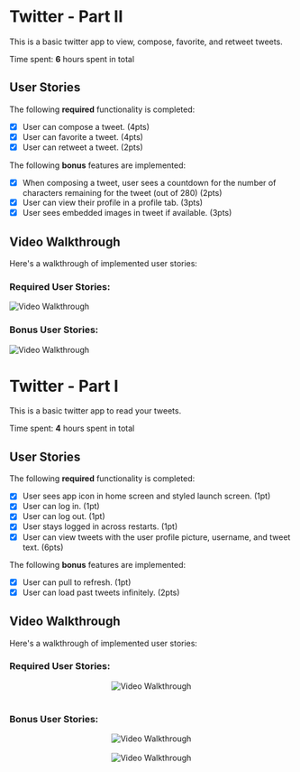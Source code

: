 # Twitter - Part II

This is a basic twitter app to view, compose, favorite, and retweet tweets.

Time spent: **6** hours spent in total

## User Stories

The following **required** functionality is completed:

- [x] User can compose a tweet. (4pts)
- [x] User can favorite a tweet. (4pts)
- [x] User can retweet a tweet. (2pts)

The following **bonus** features are implemented:

- [x] When composing a tweet, user sees a countdown for the number of characters remaining for the tweet (out of 280) (2pts)
- [x] User can view their profile in a profile tab. (3pts)
- [x] User sees embedded images in tweet if available. (3pts)

## Video Walkthrough

Here's a walkthrough of implemented user stories:

### Required User Stories: 

<img src='https://i.imgur.com/MLfDhfe.gif' title='Video Walkthrough' width='' alt='Video Walkthrough' />

### Bonus User Stories: 

<img src='https://i.imgur.com/rZoTENE.gif' title='Video Walkthrough' width='' alt='Video Walkthrough' />

# Twitter - Part I

This is a basic twitter app to read your tweets.

Time spent: **4** hours spent in total

## User Stories

The following **required** functionality is completed:

- [x] User sees app icon in home screen and styled launch screen. (1pt)
- [x] User can log in. (1pt)
- [x] User can log out. (1pt)
- [x] User stays logged in across restarts. (1pt)
- [x] User can view tweets with the user profile picture, username, and tweet text. (6pts)

The following **bonus** features are implemented:

- [x] User can pull to refresh. (1pt)
- [x] User can load past tweets infinitely. (2pts)

## Video Walkthrough

Here's a walkthrough of implemented user stories:

### Required User Stories: 

<center><img src='https://i.imgur.com/4NVfxoK.gif' title='Video Walkthrough' width='' alt='Video Walkthrough' /></center>
<br>

### Bonus User Stories:

<center><img src='https://i.imgur.com/35mj8SW.gif' title='Video Walkthrough' width='' alt='Video Walkthrough' /></center>
<br>
<center><img src='https://i.imgur.com/Bbsq01J.gif' title='Video Walkthrough' width='' alt='Video Walkthrough' /></center>
